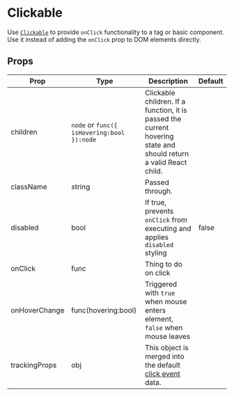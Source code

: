 # Clickable

Use [`Clickable`](/src/components/Clickable/index.js) to provide `onClick` functionality to a tag or basic component. Use it instead of adding the `onClick` prop to DOM elements directly.

## Props

Prop|Type|Description|Default
---|---|---|---
children|`node` or `func({ isHovering:bool }):node`|Clickable children. If a function, it is passed the current hovering state and should return a valid React child.|
className|string|Passed through.|
disabled|bool|If true, prevents `onClick` from executing and applies `disabled` styling|false
onClick|func|Thing to do on click|
onHoverChange|func(hovering:bool)|Triggered with `true` when mouse enters element, `false` when mouse leaves|
trackingProps|obj|This object is merged into the default [click event](/docs/guides/event-logging/events/click.md) data.|
